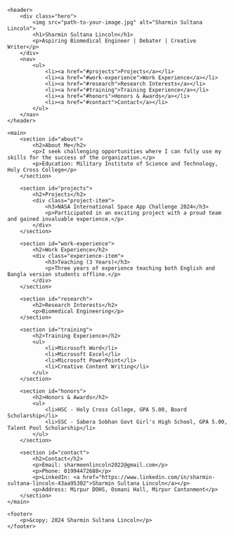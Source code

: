 <!DOCTYPE html>
<html lang="en">
<head>
    <meta charset="UTF-8">
    <meta name="viewport" content="width=device-width, initial-scale=1.0">
    <title>Sharmin Sultana Lincoln - Portfolio</title>
    <link rel="stylesheet" href="styles.css">
</head>
<body>

    <header>
        <div class="hero">
            <img src="path-to-your-image.jpg" alt="Sharmin Sultana Lincoln">
            <h1>Sharmin Sultana Lincoln</h1>
            <p>Aspiring Biomedical Engineer | Debater | Creative Writer</p>
        </div>
        <nav>
            <ul>
                <li><a href="#projects">Projects</a></li>
                <li><a href="#work-experience">Work Experience</a></li>
                <li><a href="#research">Research Interests</a></li>
                <li><a href="#training">Training Experience</a></li>
                <li><a href="#honors">Honors & Awards</a></li>
                <li><a href="#contact">Contact</a></li>
            </ul>
        </nav>
    </header>

    <main>
        <section id="about">
            <h2>About Me</h2>
            <p>I seek challenging opportunities where I can fully use my skills for the success of the organization.</p>
            <p>Education: Military Institute of Science and Technology, Holy Cross College</p>
        </section>

        <section id="projects">
            <h2>Projects</h2>
            <div class="project-item">
                <h3>NASA International Space App Challenge 2024</h3>
                <p>Participated in an exciting project with a proud team and gained invaluable experience.</p>
            </div>
        </section>

        <section id="work-experience">
            <h2>Work Experience</h2>
            <div class="experience-item">
                <h3>Teaching (3 Years)</h3>
                <p>Three years of experience teaching both English and Bangla version students offline.</p>
            </div>
        </section>

        <section id="research">
            <h2>Research Interests</h2>
            <p>Biomedical Engineering</p>
        </section>

        <section id="training">
            <h2>Training Experience</h2>
            <ul>
                <li>Microsoft Word</li>
                <li>Microsoft Excel</li>
                <li>Microsoft PowerPoint</li>
                <li>Creative Content Writing</li>
            </ul>
        </section>

        <section id="honors">
            <h2>Honors & Awards</h2>
            <ul>
                <li>HSC - Holy Cross College, GPA 5.00, Board Scholarship</li>
                <li>SSC - Sabera Sobhan Govt Girl's High School, GPA 5.00, Talent Pool Scholarship</li>
            </ul>
        </section>

        <section id="contact">
            <h2>Contact</h2>
            <p>Email: sharmeenlincoln2022@gmail.com</p>
            <p>Phone: 01994472688</p>
            <p>LinkedIn: <a href="https://www.linkedin.com/in/sharmin-sultana-lincoln-43aa95302">Sharmin Sultana Lincoln</a></p>
            <p>Address: Mirpur DOHS, Osmani Hall, Mirpur Cantonment</p>
        </section>
    </main>

    <footer>
        <p>&copy; 2024 Sharmin Sultana Lincoln</p>
    </footer>

</body>
</html>
